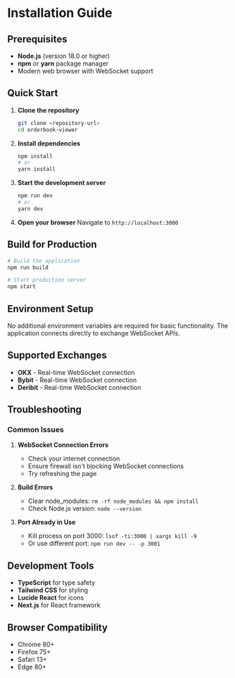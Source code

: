 # Installation Guide

## Prerequisites

- **Node.js** (version 18.0 or higher)
- **npm** or **yarn** package manager
- Modern web browser with WebSocket support

## Quick Start

1. **Clone the repository**
   ```bash
   git clone <repository-url>
   cd orderbook-viewer
   ```

2. **Install dependencies**
   ```bash
   npm install
   # or
   yarn install
   ```

3. **Start the development server**
   ```bash
   npm run dev
   # or
   yarn dev
   ```

4. **Open your browser**
   Navigate to `http://localhost:3000`

## Build for Production

```bash
# Build the application
npm run build

# Start production server
npm start
```

## Environment Setup

No additional environment variables are required for basic functionality. The application connects directly to exchange WebSocket APIs.

## Supported Exchanges

- **OKX** - Real-time WebSocket connection
- **Bybit** - Real-time WebSocket connection  
- **Deribit** - Real-time WebSocket connection

## Troubleshooting

### Common Issues

1. **WebSocket Connection Errors**
   - Check your internet connection
   - Ensure firewall isn't blocking WebSocket connections
   - Try refreshing the page

2. **Build Errors**
   - Clear node_modules: `rm -rf node_modules && npm install`
   - Check Node.js version: `node --version`

3. **Port Already in Use**
   - Kill process on port 3000: `lsof -ti:3000 | xargs kill -9`
   - Or use different port: `npm run dev -- -p 3001`

## Development Tools

- **TypeScript** for type safety
- **Tailwind CSS** for styling
- **Lucide React** for icons
- **Next.js** for React framework

## Browser Compatibility

- Chrome 80+
- Firefox 75+
- Safari 13+
- Edge 80+